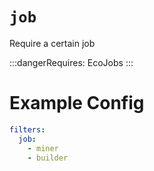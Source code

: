 # `job`

Require a certain job

:::dangerRequires:
EcoJobs
:::

# Example Config
```yaml
filters:
  job:
    - miner
    - builder
```
